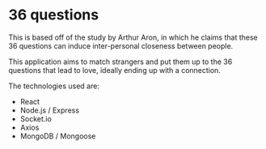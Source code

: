 
36 questions
=
This is based off of the study by Arthur Aron, in which he claims that these 36 questions can induce inter-personal closeness between people.

This application aims to match strangers and put them up to the 36 questions that lead to love, ideally ending up with a connection.

The technologies used are:
* React
* Node.js / Express
* Socket.io
* Axios
* MongoDB / Mongoose
